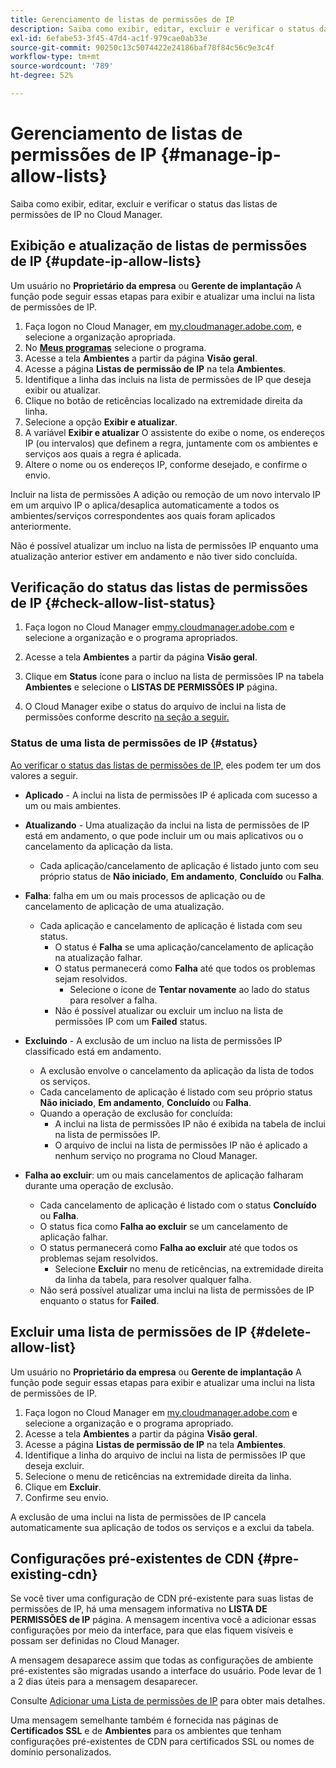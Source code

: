 ```yaml
---
title: Gerenciamento de listas de permissões de IP
description: Saiba como exibir, editar, excluir e verificar o status das listas de permissões de IP no Cloud Manager.
exl-id: 6efabe53-3f45-47d4-ac1f-979cae0ab33e
source-git-commit: 90250c13c5074422e24186baf78f84c56c9e3c4f
workflow-type: tm+mt
source-wordcount: '789'
ht-degree: 52%

---
```


# Gerenciamento de listas de permissões de IP {#manage-ip-allow-lists}

Saiba como exibir, editar, excluir e verificar o status das listas de permissões de IP no Cloud Manager.

## Exibição e atualização de listas de permissões de IP {#update-ip-allow-lists}

Um usuário no **Proprietário da empresa** ou **Gerente de implantação** A função pode seguir essas etapas para exibir e atualizar uma inclui na lista de permissões de IP.

1. Faça logon no Cloud Manager, em [my.cloudmanager.adobe.com](https://my.cloudmanager.adobe.com/), e selecione a organização apropriada.
1. No **[Meus programas](/help/implementing/cloud-manager/getting-access-to-aem-in-cloud/editing-programs.md#my-programs)** selecione o programa.
1. Acesse a tela **Ambientes** a partir da página **Visão geral**.
1. Acesse a página **Listas de permissão de IP** na tela **Ambientes**.
1. Identifique a linha das incluis na lista de permissões de IP que deseja exibir ou atualizar.
1. Clique no botão de reticências localizado na extremidade direita da linha.
1. Selecione a opção **Exibir e atualizar**.
1. A variável **Exibir e atualizar** O assistente do exibe o nome, os endereços IP (ou intervalos) que definem a regra, juntamente com os ambientes e serviços aos quais a regra é aplicada.
1. Altere o nome ou os endereços IP, conforme desejado, e confirme o envio.

Incluir na lista de permissões A adição ou remoção de um novo intervalo IP em um arquivo IP o aplica/desaplica automaticamente a todos os ambientes/serviços correspondentes aos quais foram aplicados anteriormente.

Não é possível atualizar um incluo na lista de permissões IP enquanto uma atualização anterior estiver em andamento e não tiver sido concluída.

## Verificação do status das listas de permissões de IP {#check-allow-list-status}

1. Faça logon no Cloud Manager em[my.cloudmanager.adobe.com](https://my.cloudmanager.adobe.com/) e selecione a organização e o programa apropriados.

1. Acesse a tela **Ambientes** a partir da página **Visão geral**.

1. Clique em **Status** ícone para o incluo na lista de permissões IP na tabela **Ambientes** e selecione o **LISTAS DE PERMISSÕES IP** página.

1. O Cloud Manager exibe o status do arquivo de inclui na lista de permissões conforme descrito [na seção a seguir.](#status)

### Status de uma lista de permissões de IP {#status}

[Ao verificar o status das listas de permissões de IP,](#check-allow-list-status) eles podem ter um dos valores a seguir.

* **Aplicado** - A inclui na lista de permissões IP é aplicada com sucesso a um ou mais ambientes.

* **Atualizando** - Uma atualização da inclui na lista de permissões de IP está em andamento, o que pode incluir um ou mais aplicativos ou o cancelamento da aplicação da lista.

   * Cada aplicação/cancelamento de aplicação é listado junto com seu próprio status de **Não iniciado**, **Em andamento**, **Concluído** ou **Falha**.

* **Falha**: falha em um ou mais processos de aplicação ou de cancelamento de aplicação de uma atualização.
   * Cada aplicação e cancelamento de aplicação é listada com seu status.
      * O status é **Falha** se uma aplicação/cancelamento de aplicação na atualização falhar.
      * O status permanecerá como **Falha** até que todos os problemas sejam resolvidos.
         * Selecione o ícone de **Tentar novamente** ao lado do status para resolver a falha.
      * Não é possível atualizar ou excluir um incluo na lista de permissões IP com um **Failed** status.

* **Excluindo** - A exclusão de um incluo na lista de permissões IP classificado está em andamento.
   * A exclusão envolve o cancelamento da aplicação da lista de todos os serviços.
   * Cada cancelamento de aplicação é listado com seu próprio status **Não iniciado**, **Em andamento**, **Concluído** ou **Falha**.
   * Quando a operação de exclusão for concluída:
      * A inclui na lista de permissões IP não é exibida na tabela de inclui na lista de permissões IP.
      * O arquivo de inclui na lista de permissões IP não é aplicado a nenhum serviço no programa no Cloud Manager.

* **Falha ao excluir**: um ou mais cancelamentos de aplicação falharam durante uma operação de exclusão.

   * Cada cancelamento de aplicação é listado com o status **Concluído** ou **Falha**.
   * O status fica como **Falha ao excluir** se um cancelamento de aplicação falhar.
   * O status permanecerá como **Falha ao excluir** até que todos os problemas sejam resolvidos.
      * Selecione **Excluir** no menu de reticências, na extremidade direita da linha da tabela, para resolver qualquer falha.
   * Não será possível atualizar uma inclui na lista de permissões de IP enquanto o status for **Failed**.

## Excluir uma lista de permissões de IP {#delete-allow-list}

Um usuário no **Proprietário da empresa** ou **Gerente de implantação** A função pode seguir essas etapas para exibir e atualizar uma inclui na lista de permissões de IP.

1. Faça logon no Cloud Manager em [my.cloudmanager.adobe.com](https://my.cloudmanager.adobe.com/) e selecione a organização e o programa apropriado.
1. Acesse a tela **Ambientes** a partir da página **Visão geral**.
1. Acesse a página **Listas de permissão de IP** na tela **Ambientes**.
1. Identifique a linha do arquivo de inclui na lista de permissões IP que deseja excluir.
1. Selecione o menu de reticências na extremidade direita da linha.
1. Clique em **Excluir**.
1. Confirme seu envio.

A exclusão de uma inclui na lista de permissões de IP cancela automaticamente sua aplicação de todos os serviços e a exclui da tabela.

## Configurações pré-existentes de CDN {#pre-existing-cdn}

Se você tiver uma configuração de CDN pré-existente para suas listas de permissões de IP, há uma mensagem informativa no **LISTA DE PERMISSÕES de IP** página. A mensagem incentiva você a adicionar essas configurações por meio da interface, para que elas fiquem visíveis e possam ser definidas no Cloud Manager.

A mensagem desaparece assim que todas as configurações de ambiente pré-existentes são migradas usando a interface do usuário. Pode levar de 1 a 2 dias úteis para a mensagem desaparecer.

Consulte [Adicionar uma Lista de permissões de IP](/help/implementing/cloud-manager/ip-allow-lists/add-ip-allow-lists.md) para obter mais detalhes.

Uma mensagem semelhante também é fornecida nas páginas de **Certificados SSL** e de **Ambientes** para os ambientes que tenham configurações pré-existentes de CDN para certificados SSL ou nomes de domínio personalizados.

